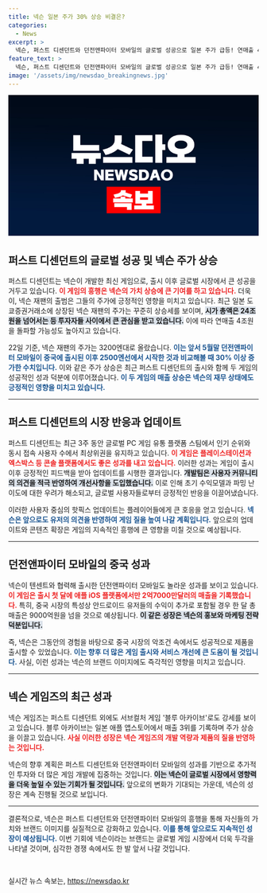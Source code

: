 ```yaml
---
title: 넥슨 일본 주가 30% 상승 비결은?
categories:
  - News
excerpt: >
  넥슨, 퍼스트 디센던트와 던전앤파이터 모바일의 글로벌 성공으로 일본 주가 급등! 연매출 4조원 돌파가 기대되는 가운데, 독보적인 게임 성과가 시총 24조원대를 넘는다. 확인해보세요!
feature_text: >
  넥슨, 퍼스트 디센던트와 던전앤파이터 모바일의 글로벌 성공으로 일본 주가 급등! 연매출 4조원 돌파가 기대되는 가운데, 독보적인 게임 성과가 시총 24조원대를 넘는다. 확인해보세요!
image: '/assets/img/newsdao_breakingnews.jpg'
---
```


<p><img src="/assets/img/newsdao_breakingnews.jpg" alt="pcversion 속보" /></p>

<h2 data-ke-size="size26">퍼스트 디센던트의 글로벌 성공 및 넥슨 주가 상승</h2>

<p data-ke-size="size16">퍼스트 디센던트는 넥슨이 개발한 최신 게임으로, 출시 이후 글로벌 시장에서 큰 성공을 거두고 있습니다. <b><span style="color: #ee2323;">이 게임의 흥행은 넥슨의 가치 상승에 큰 기여를 하고 있습니다.</span></b> 더욱이, 넥슨 재팬의 출범은 그들의 주가에 긍정적인 영향을 미치고 있습니다. 최근 일본 도쿄증권거래소에 상장된 넥슨 재팬의 주가는 꾸준히 상승세를 보이며, <b><span style="background-color: #21538527;">시가 총액은 24조원을 넘어서는 등 투자자들 사이에서 큰 관심을 받고 있습니다.</span></b> 이에 따라 연매출 4조원을 돌파할 가능성도 높아지고 있습니다. </p>

<p data-ke-size="size16">22일 기준, 넥슨 재팬의 주가는 3200엔대로 올랐습니다. <b><span style="color: #1a5490;">이는 앞서 5월말 던전앤파이터 모바일이 중국에 출시된 이후 2500엔선에서 시작한 것과 비교해볼 때 30% 이상 증가한 수치입니다.</span></b> 이와 같은 주가 상승은 최근 퍼스트 디센던트의 출시와 함께 두 게임의 성공적인 성과 덕분에 이루어졌습니다. <b><span style="color: #1a5490;">이 두 게임의 매출 상승은 넥슨의 재무 상태에도 긍정적인 영향을 미치고 있습니다.</span></b></p>

<hr>

<h2 data-ke-size="size26">퍼스트 디센던트의 시장 반응과 업데이트</h2>

<p data-ke-size="size16">퍼스트 디센던트는 최근 3주 동안 글로벌 PC 게임 유통 플랫폼 스팀에서 인기 순위와 동시 접속 사용자 수에서 최상위권을 유지하고 있습니다. <b><span style="color: #ee2323;">이 게임은 플레이스테이션과 엑스박스 등 콘솔 플랫폼에서도 좋은 성과를 내고 있습니다.</span></b> 이러한 성과는 게임이 출시 이후 긍정적인 피드백을 받아 업데이트를 시행한 결과입니다. <b><span style="background-color: #21538527;">개발팀은 사용자 커뮤니티의 의견을 적극 반영하여 개선사항을 도입했습니다.</span></b> 이로 인해 초기 수익모델과 파밍 난이도에 대한 우려가 해소되고, 글로벌 사용자들로부터 긍정적인 반응을 이끌어냈습니다.</p>

<p data-ke-size="size16">이러한 사용자 중심의 핫픽스 업데이트는 플레이어들에게 큰 호응을 얻고 있습니다. <b><span style="color: #1a5490;">넥슨은 앞으로도 유저의 의견을 반영하여 게임 질을 높여 나갈 계획입니다.</span></b> 앞으로의 업데이트와 콘텐츠 확장은 게임의 지속적인 흥행에 큰 영향을 미칠 것으로 예상됩니다.</p>

<hr>

<h2 data-ke-size="size26">던전앤파이터 모바일의 중국 성과</h2>

<p data-ke-size="size16">넥슨이 텐센트와 협력해 출시한 던전앤파이터 모바일도 놀라운 성과를 보이고 있습니다. <b><span style="color: #ee2323;">이 게임은 출시 첫 달에 애플 iOS 플랫폼에서만 2억7000만달러의 매출을 기록했습니다.</span></b> 특히, 중국 시장의 특성상 안드로이드 유저들의 수익이 추가로 포함될 경우 한 달 총 매출은 9000억원을 넘을 것으로 예상됩니다. <b><span style="background-color: #21538527;">이 같은 성장은 넥슨의 홍보와 마케팅 전략 덕분입니다.</span></b></p>

<p data-ke-size="size16">즉, 넥슨은 그동안의 경험을 바탕으로 중국 시장의 악조건 속에서도 성공적으로 제품을 출시할 수 있었습니다. <b><span style="color: #1a5490;">이는 향후 더 많은 게임 출시와 서비스 개선에 큰 도움이 될 것입니다.</span></b> 사실, 이런 성과는 넥슨의 브랜드 이미지에도 즉각적인 영향을 미치고 있습니다. </p>

<hr>

<h2 data-ke-size="size26">넥슨 게임즈의 최근 성과</h2>

<p data-ke-size="size16">넥슨 게임즈는 퍼스트 디센던트 외에도 서브컬처 게임 '블루 아카이브'로도 강세를 보이고 있습니다. 블루 아카이브는 일본 애플 앱스토어에서 매출 3위를 기록하며 주가 상승을 이끌고 있습니다. <b><span style="color: #ee2323;">사실 이러한 성장은 넥슨 게임즈의 개발 역량과 제품의 질을 반영하는 것입니다.</span></b></p>

<p data-ke-size="size16">넥슨의 향후 계획은 퍼스트 디센던트와 던전앤파이터 모바일의 성과를 기반으로 추가적인 투자와 더 많은 게임 개발에 집중하는 것입니다. <b><span style="background-color: #21538527;">이는 넥슨이 글로벌 시장에서 영향력을 더욱 높일 수 있는 기회가 될 것입니다.</span></b> 앞으로의 변화가 기대되는 가운데, 넥슨의 성장은 계속 진행될 것으로 보입니다.</p>

<hr>

<p data-ke-size="size16">결론적으로, 넥슨은 퍼스트 디센던트와 던전앤파이터 모바일의 흥행을 통해 자신들의 가치와 브랜드 이미지를 실질적으로 강화하고 있습니다. <b><span style="color: #1a5490;">이를 통해 앞으로도 지속적인 성장이 예상됩니다.</span></b>  이번 기회에 넥슨이라는 브랜드는 글로벌 게임 시장에서 더욱 두각을 나타낼 것이며, 심각한 경쟁 속에서도 한 발 앞서 나갈 것입니다. </p>

<p data-ke-size="size16">&nbsp;</p>
실시간 뉴스 속보는, <a href="https://newsdao.kr" rel="dofollow">https://newsdao.kr</a>


